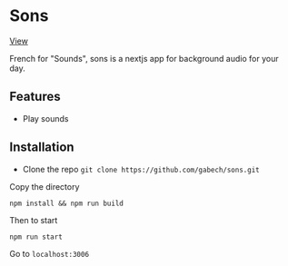 # Sons

[View](https://sounds.gabech.com)

French for "Sounds", sons is a nextjs app for background audio for your day.

## Features

- Play sounds

## Installation
- Clone the repo `git clone https://github.com/gabech/sons.git`

Copy the directory

`npm install && npm run build`

Then to start

`npm run start`

Go to `localhost:3006`